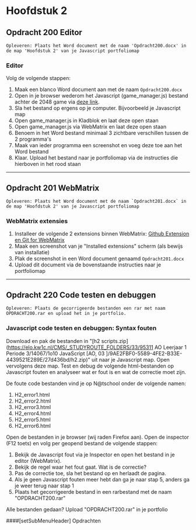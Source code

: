 ﻿# Hoofdstuk 2

## Opdracht 200 Editor

``Opleveren: Plaats het Word document met de naam 'Opdracht200.docx' in de map 'Hoofdstuk 2' van je Javascript portfoliomap``

### Editor

Volg de volgende stappen:
1. Maak een blanco Word document aan met de naam `Opdracht200.docx`
1. Open in je browser wederom het Javascript (game_manager.js) bestand achter de 2048 game via <a href="http://gabrielecirulli.github.io/2048/js/game_manager.js" target="_blank">deze link</a>.
2. Sla het bestand op ergens op je computer. Bijvoorbeeld je Javascript map
3. Open game_manager.js in Kladblok en laat deze open staan
4. Open game_manager.js via WebMatrix en laat deze open staan
5. Benoem in het Word bestand minimaal 3 zichtbare verschillen tussen de 2 programma's
6. Maak van ieder programma een screenshot en voeg deze toe aan het Word bestand
7. Klaar. Upload het bestand naar je portfoliomap via de instructies die hierboven in het rood staan

---

## Opdracht 201 WebMatrix

``Opleveren: Plaats het Word document met de naam `Opdracht201.docx` in de map 'Hoofdstuk 2' van je Javascript portfoliomap``

### WebMatrix extensies

1. Installeer de volgende 2 extensions binnen WebMatrix:
[Github Extension en Git for WebMatrix](https://raw.githubusercontent.com/ictacademiekw1c/opdrachten-repository/master/javascript/productie/afbeeldingen/Opdracht201-1.png)
2. Maak een screenshot van je "Installed extensions" scherm (als bewijs van installatie)
3. Plak de screenshot in een Word document genaamd `Opdracht201.docx`
4. Upload dit document via de bovenstaande instructies naar je portfoliomap

---


## Opdracht 220 Code testen en debuggen
 
``Opleveren: Plaats de gecorrigeerde bestanden een rar met naam OPDRACHT200.rar en upload het in je portfolio.``

### Javascript code testen en debuggen: Syntax fouten

Download en pak de bestanden in "[h2 scripts.zip](https://elo.kw1c.nl/CMS/_STUDYROUTE_FOLDERS/33/95311 AO Leerjaar 1 Periode 3/14067/1o10 JavaScript [AO, 03 ]/9AE2FBF0-5589-4FE2-B33E-4439521E289E/27d436bd/h2.zip)" uit naar je Javascript map. Open vervolgens deze map.
Test en debug de volgende html-bestanden op Javascript fouten en analyseer wat er fout is en wat de correctie moet zijn.

De foute code bestanden vind je op N@tschool onder de volgende namen:
1. H2_error1.html
2. H2_error2.html
3. H2_error3.html
4. H2_error4.html
5. H2_error5.html
6. H2_error6.html

Open de bestanden in je browser (wij raden Firefox aan). Open de inspector (F12 toets) en volg per geopend bestand de volgende stappen:
1. Bekijk de Javascript fout via je Inspector en open het bestand in je editor (WebMatrix).
2. Bekijk de regel waar het fout gaat. Wat is de correctie?
3. Pas de correctie toe, sla het bestand op en herlaadt de pagina.
4. Als je geen Javascript fouten meer hebt dan ga je naar stap 5, anders ga je weer terug naar stap 1
5. Plaats het gecorrigeerde bestand in een rarbestand met de naam "OPDRACHT200.rar"

Alle bestanden gedaan? Upload "OPDRACHT200.rar" in je portfolio

####[setSubMenuHeader] Opdrachten